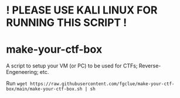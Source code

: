# ! PLEASE USE KALI LINUX FOR RUNNING THIS SCRIPT !

# make-your-ctf-box
A script to setup your VM (or PC) to be used for CTFs; Reverse-Engeneering; etc.

Run ```wget https://raw.githubusercontent.com/fgclue/make-your-ctf-box/main/make-your-ctf-box.sh | sh```